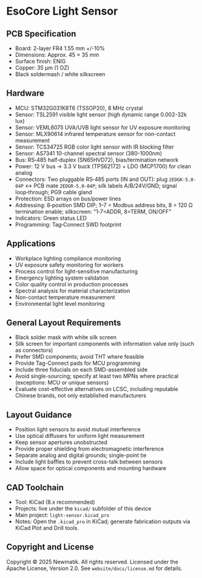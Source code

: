 # EsoCore Light Sensor

## PCB Specification

- Board: 2-layer FR4 1.55 mm +/-10%
- Dimensions: Approx. 45 × 35 mm
- Surface finish: ENIG
- Copper: 35 µm (1 OZ)
- Black soldermash / white silkscreen

## Hardware

- MCU: STM32G031K8T6 (TSSOP20), 8 MHz crystal
- Sensor: TSL2591 visible light sensor (high dynamic range 0.002-32k lux)
- Sensor: VEML6075 UVA/UVB light sensor for UV exposure monitoring
- Sensor: MLX90614 infrared temperature sensor for non-contact measurement
- Sensor: TCS34725 RGB color light sensor with IR blocking filter
- Sensor: AS7341 10-channel spectral sensor (380-1000nm)
- Bus: RS‑485 half‑duplex (SN65HVD72), bias/termination network
- Power: 12 V bus → 3.3 V buck (TPS62172) + LDO (MCP1700) for clean analog
- Connectors: Two pluggable RS‑485 ports (IN and OUT): plug `2EDGK-5.0-04P` ↔ PCB mate `2EDGR-5.0-04P`; silk labels A/B/24V/GND; signal loop‑through; PG9 cable gland
- Protection: ESD arrays on bus/power lines
- Addressing: 8‑position SMD DIP; 1–7 = Modbus address bits, 8 = 120 Ω termination enable; silkscreen: "1‑7=ADDR, 8=TERM, ON/OFF"
- Indicators: Green status LED
- Programming: Tag‑Connect SWD footprint

## Applications

- Workplace lighting compliance monitoring
- UV exposure safety monitoring for workers
- Process control for light-sensitive manufacturing
- Emergency lighting system validation
- Color quality control in production processes
- Spectral analysis for material characterization
- Non-contact temperature measurement
- Environmental light level monitoring

## General Layout Requirements

- Black solder mask with white silk screen
- Silk screen for important components with information value only (such as connectors)
- Prefer SMD components; avoid THT where feasible
- Provide Tag-Connect pads for MCU programming
- Include three fiducials on each SMD-assembled side
- Avoid single-sourcing; specify at least two MPNs where practical (exceptions: MCU or unique sensors)
- Evaluate cost-effective alternatives on LCSC, including reputable Chinese brands, not only established manufacturers

## Layout Guidance

- Position light sensors to avoid mutual interference
- Use optical diffusers for uniform light measurement
- Keep sensor apertures unobstructed
- Provide proper shielding from electromagnetic interference
- Separate analog and digital grounds; single-point tie
- Include light baffles to prevent cross-talk between sensors
- Allow space for optical components and mounting hardware

## CAD Toolchain

- Tool: KiCad (8.x recommended)
- Projects: live under the `kicad/` subfolder of this device
- Main project: `light-sensor.kicad_pro`
- Notes: Open the `.kicad_pro` in KiCad; generate fabrication outputs via KiCad Plot and Drill tools.

## Copyright and License

Copyright © 2025 Newmatik. All rights reserved.
Licensed under the Apache License, Version 2.0. See `website/docs/license.md` for details.
